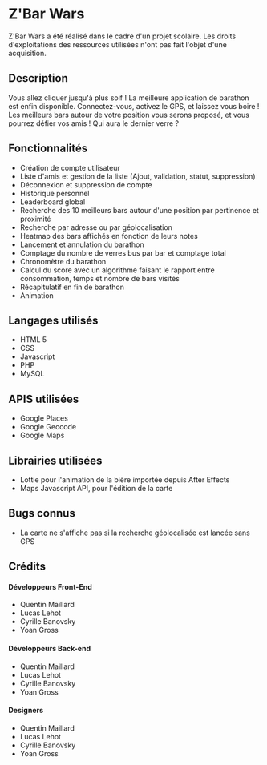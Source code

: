   Z'Bar Wars
====================

Z'Bar Wars a été réalisé dans le cadre d'un projet scolaire. Les droits d'exploitations des ressources utilisées n'ont pas fait l'objet d'une acquisition.

## Description

Vous allez cliquer jusqu'à plus soif ! La meilleure application de barathon est enfin disponible. Connectez-vous, activez le GPS, et laissez vous boire ! Les meilleurs bars autour de votre position vous serons proposé, et vous pourrez défier vos amis ! Qui aura le dernier verre ?

## Fonctionnalités

- Création de compte utilisateur
- Liste d'amis et gestion de la liste (Ajout, validation, statut, suppression)
- Déconnexion et suppression de compte
- Historique personnel
- Leaderboard global
- Recherche des 10 meilleurs bars autour d'une position par pertinence et proximité
- Recherche par adresse ou par géolocalisation
- Heatmap des bars affichés en fonction de leurs notes
- Lancement et annulation du barathon
- Comptage du nombre de verres bus par bar et comptage total
- Chronomètre du barathon
- Calcul du score avec un algorithme faisant le rapport entre consommation, temps et nombre de bars visités
- Récapitulatif en fin de barathon
- Animation 

## Langages utilisés

- HTML 5
- CSS
- Javascript
- PHP
- MySQL

## APIS utilisées 

- Google Places
- Google Geocode
- Google Maps

## Librairies utilisées

- Lottie pour l'animation de la bière importée depuis After Effects
- Maps Javascript API, pour l'édition de la carte

## Bugs connus

- La carte ne s'affiche pas si la recherche géolocalisée est lancée sans GPS

## Crédits
#### Développeurs Front-End

- Quentin Maillard
- Lucas Lehot
- Cyrille Banovsky
- Yoan Gross 

#### Développeurs Back-end

- Quentin Maillard
- Lucas Lehot
- Cyrille Banovsky
- Yoan Gross 

#### Designers

- Quentin Maillard
- Lucas Lehot
- Cyrille Banovsky
- Yoan Gross 



